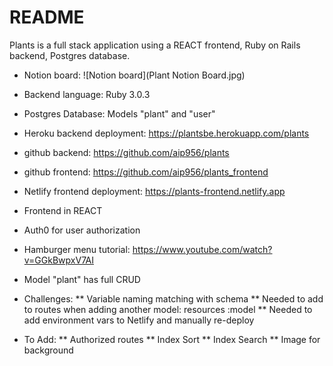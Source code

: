 # README

Plants is a full stack application using a REACT frontend, Ruby on Rails backend, Postgres database.

* Notion board:
![Notion board](Plant Notion Board.jpg)

* Backend language: Ruby 3.0.3
* Postgres Database: Models "plant" and "user"
* Heroku backend deployment: https://plantsbe.herokuapp.com/plants
* github backend: https://github.com/aip956/plants

* github frontend: https://github.com/aip956/plants_frontend
* Netlify frontend deployment: https://plants-frontend.netlify.app
* Frontend in REACT
* Auth0 for user authorization
* Hamburger menu tutorial: https://www.youtube.com/watch?v=GGkBwpxV7AI
* Model "plant" has full CRUD

* Challenges:
** Variable naming matching with schema
** Needed to add to routes when adding another model:  resources :model
** Needed to add environment vars to Netlify and manually re-deploy

* To Add:
** Authorized routes
** Index Sort
** Index Search
** Image for background
